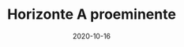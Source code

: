 ---
title: Horizonte A proeminente
linktitle: Horizonte A proeminente
toc: true
type: docs
date: "2020-10-16"
draft: true
menu:
  horizon:
    parent: Horizontes diagnósticos
    weight: 4
# Prev/next pager order (if `docs_section_pager` enabled in `params.toml`)
# weight: 1
---